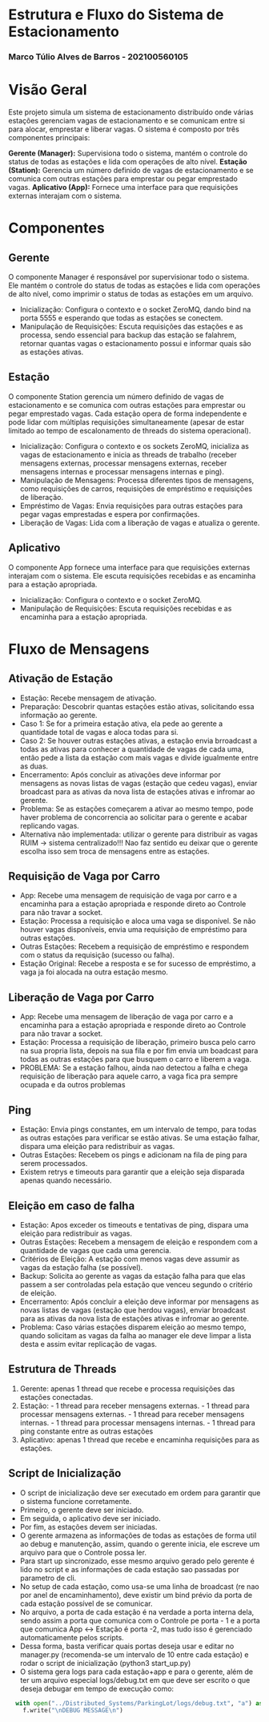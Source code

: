 # Estrutura e Fluxo do Sistema de Estacionamento
### Marco Túlio Alves de Barros - 202100560105

# Visão Geral
  Este projeto simula um sistema de estacionamento distribuído onde várias estações gerenciam vagas de estacionamento e se comunicam entre si para alocar, emprestar e liberar vagas. O sistema é composto por três componentes principais:

**Gerente (Manager):** Supervisiona todo o sistema, mantém o controle do status de todas as estações e lida com operações de alto nível.
**Estação (Station):** Gerencia um número definido de vagas de estacionamento e se comunica com outras estações para emprestar ou pegar emprestado vagas.
**Aplicativo (App):** Fornece uma interface para que requisições externas interajam com o sistema.

# Componentes

## Gerente
  O componente Manager é responsável por supervisionar todo o sistema. Ele mantém o controle do status de todas as estações e lida com operações de alto nível, como imprimir o status de todas as estações em um arquivo.

  - Inicialização: Configura o contexto e o socket ZeroMQ, dando bind na porta 5555 e esperando que todas as estações se conectem.
  - Manipulação de Requisições: Escuta requisições das estações e as processa, sendo essencial para backup das estação se falahrem, retornar quantas vagas o estacionamento possui e informar quais são as estações ativas.

## Estação
  O componente Station gerencia um número definido de vagas de estacionamento e se comunica com outras estações para emprestar ou pegar emprestado vagas. Cada estação opera de forma independente e pode lidar com múltiplas requisições simultaneamente (apesar de estar limitado ao tempo de escalonamento de threads do sistema operacional).

  - Inicialização: Configura o contexto e os sockets ZeroMQ, inicializa as vagas de estacionamento e inicia as threads de trabalho (receber mensagens externas, processar mensagens externas, receber mensagens internas e processar mensagens internas e ping).
  - Manipulação de Mensagens: Processa diferentes tipos de mensagens, como requisições de carros, requisições de empréstimo e requisições de liberação.
  - Empréstimo de Vagas: Envia requisições para outras estações para pegar vagas emprestadas e espera por confirmações.
  - Liberação de Vagas: Lida com a liberação de vagas e atualiza o gerente.

## Aplicativo
  O componente App fornece uma interface para que requisições externas interajam com o sistema. Ele escuta requisições recebidas e as encaminha para a estação apropriada.

  - Inicialização: Configura o contexto e o socket ZeroMQ.
  - Manipulação de Requisições: Escuta requisições recebidas e as encaminha para a estação apropriada.

# Fluxo de Mensagens

## Ativação de Estação
  - Estação: Recebe mensagem de ativação.
  - Preparação: Descobrir quantas estações estão ativas, solicitando essa informação ao gerente.
  - Caso 1: Se for a primeira estação ativa, ela pede ao gerente a quantidade total de vagas e aloca todas para si.
  - Caso 2: Se houver outras estações ativas, a estação envia brroadcast a todas as ativas para conhecer a quantidade de vagas de cada uma, então pede a lista da estação com mais vagas e divide igualmente entre as duas.
  - Encerramento: Após concluir as ativações deve informar por mensagens as novas listas de vagas (estação que cedeu vagas), enviar broadcast para as ativas da nova lista de estações ativas e infromar ao gerente.
  - Problema: Se as estações começarem a ativar ao mesmo tempo, pode haver problema de concorrencia ao solicitar para o gerente e acabar replicando vagas.
  - Alternativa não implementada: utilizar o gerente para distribuir as vagas RUIM -> sistema centralizado!!! Nao faz sentido eu deixar que o gerente escolha isso sem troca de mensagens entre as estações.

## Requisição de Vaga por Carro
  - App: Recebe uma mensagem de requisição de vaga por carro e a encaminha para a estação apropriada e responde direto ao Controle para não travar a socket.
  - Estação: Processa a requisição e aloca uma vaga se disponível. Se não houver vagas disponíveis, envia uma requisição de empréstimo para outras estações.
  - Outras Estações: Recebem a requisição de empréstimo e respondem com o status da requisição (sucesso ou falha).
  - Estação Original: Recebe a resposta e se for sucesso de empréstimo, a vaga ja foi alocada na outra estação mesmo.

## Liberação de Vaga por Carro
  - App: Recebe uma mensagem de liberação de vaga por carro e a encaminha para a estação apropriada e responde direto ao Controle para não travar a socket.
  - Estação: Processa a requisição de liberação, primeiro busca pelo carro na sua propria lista, depois na sua fila e por fim envia um boadcast para todas as outras estações para que busquem o carro e liberem a vaga.
  - PROBLEMA: Se a estação falhou, ainda nao detectou a falha e chega requisição de liberação para aquele carro, a vaga fica pra sempre ocupada e da outros problemas

## Ping
  - Estação: Envia pings constantes, em um intervalo de tempo, para todas as outras estações para verificar se estão ativas. Se uma estação falhar, dispara uma eleição para redistribuir as vagas.
  - Outras Estações: Recebem os pings e adicionam na fila de ping para serem processados.
  - Existem retrys e timeouts para garantir que a eleição seja disparada apenas quando necessário.

## Eleição em caso de falha
  - Estação: Apos exceder os timeouts e tentativas de ping, dispara uma eleição para redistribuir as vagas.
  - Outras Estações: Recebem a mensagem de eleição e respondem com a quantidade de vagas que cada uma gerencia.
  - Critérios de Eleição: A estação com menos vagas deve assumir as vagas da estação falha (se possível).
  - Backup: Solicita ao gerente as vagas da estação falha para que elas passem a ser controladas pela estação que venceu segundo o critério de eleição.
  - Encerramento: Após concluir a eleição deve informar por mensagens as novas listas de vagas (estação que herdou vagas), enviar broadcast para as ativas da nova lista de estações ativas e infromar ao gerente.
  - Problema: Caso várias estações disparem eleição ao mesmo tempo, quando solicitam as vagas da falha ao manager ele deve limpar a lista desta e assim evitar replicação de vagas.

## Estrutura de Threads
  1. Gerente: apenas 1 thread que recebe e processa requisições das estações conectadas.
  2. Estação:
    - 1 thread para receber mensagens externas.
    - 1 thread para processar mensagens externas.
    - 1 thread para receber mensagens internas.
    - 1 thread para processar mensagens internas.
    - 1 thread para ping constante entre as outras estações
  3. Aplicativo: apenas 1 thread que recebe e encaminha requisições para as estações.

## Script de Inicialização
  - O script de inicialização deve ser executado em ordem para garantir que o sistema funcione corretamente.
  - Primeiro, o gerente deve ser iniciado.
  - Em seguida, o aplicativo deve ser iniciado.
  - Por fim, as estações devem ser iniciadas.
  - O gerente armazena as informações de todas as estações de forma util ao debug e manutenção, assim, quando o gerente inicia, ele escreve um arquivo para que o Controle possa ler.
  - Para start up sincronizado, esse mesmo arquivo gerado pelo gerente é lido no script e as informações de cada estação sao passadas por parametro de cli.
  - No setup de cada estação, como usa-se uma linha de broadcast (re nao por anel de encaminhamento), deve existir um bind prévio da porta de cada estação possível de se comunicar.
  - No arquivo, a porta de cada estação é na verdade a porta interna dela, sendo assim a porta que comunica com o Controle pe porta - 1 e a porta que comunica App <-> Estação é porta -2, mas tudo isso é gerenciado automaticamente pelos scripts.
  - Dessa forma, basta verificar quais portas deseja usar e editar no manager.py (recomenda-se um intervalo de 10 entre cada estação) e rodar o script de inicialização (python3 start_up.py)
  - O sistema gera logs para cada estação+app e para o gerente, além de ter um arquivo especial logs/debug.txt em que deve ser escrito o que deseja debugar em tempo de execução como:
  ```py
    with open("../Distributed_Systems/ParkingLot/logs/debug.txt", "a") as f:
      f.write("\nDEBUG MESSAGE\n")
  ```